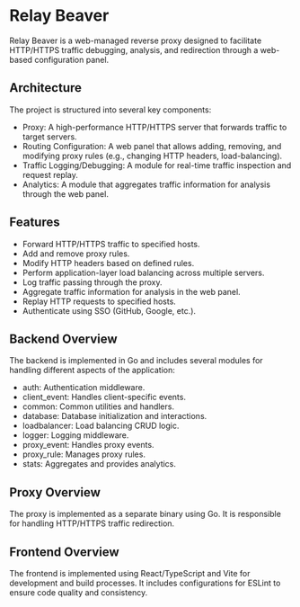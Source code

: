 # Relay Beaver

Relay Beaver is a web-managed reverse proxy designed to facilitate
HTTP/HTTPS traffic debugging, analysis,
and redirection through a web-based configuration panel.

## Architecture

The project is structured into several key components:

- Proxy: A high-performance HTTP/HTTPS server that forwards traffic to target servers.
- Routing Configuration: A web panel that allows adding, removing, and modifying proxy rules (e.g., changing HTTP headers, load-balancing).
- Traffic Logging/Debugging: A module for real-time traffic inspection and request replay.
- Analytics: A module that aggregates traffic information for analysis through the web panel.

## Features

- Forward HTTP/HTTPS traffic to specified hosts.
- Add and remove proxy rules.
- Modify HTTP headers based on defined rules.
- Perform application-layer load balancing across multiple servers.
- Log traffic passing through the proxy.
- Aggregate traffic information for analysis in the web panel.
- Replay HTTP requests to specified hosts.
- Authenticate using SSO (GitHub, Google, etc.).

## Backend Overview

The backend is implemented in Go and includes several modules for handling different aspects of the application:

- auth: Authentication middleware.
- client_event: Handles client-specific events.
- common: Common utilities and handlers.
- database: Database initialization and interactions.
- loadbalancer: Load balancing CRUD logic.
- logger: Logging middleware.
- proxy_event: Handles proxy events.
- proxy_rule: Manages proxy rules.
- stats: Aggregates and provides analytics.

## Proxy Overview

The proxy is implemented as a separate binary using Go.
It is responsible for handling HTTP/HTTPS traffic redirection.

## Frontend Overview

The frontend is implemented using React/TypeScript and Vite for development and build processes.
It includes configurations for ESLint to ensure code quality and consistency.
